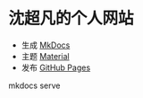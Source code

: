 # 沈超凡的个人网站


- 生成 [MkDocs](https://www.mkdocs.org)
- 主题 [Material](https://github.com/squidfunk/mkdocs-material)
- 发布 [GitHub Pages](https://pages.github.com)

mkdocs serve 
